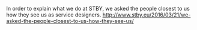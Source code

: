 In order to explain what we do at STBY, we asked the people closest to us how they see us as service designers. http://www.stby.eu/2016/03/21/we-asked-the-people-closest-to-us-how-they-see-us/
